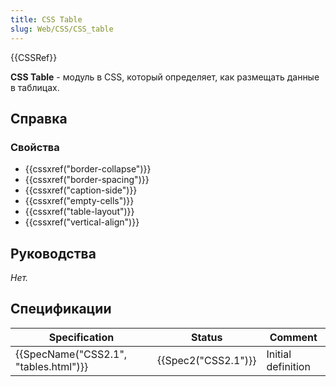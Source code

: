 ```yaml
---
title: CSS Table
slug: Web/CSS/CSS_table
---
```


{{CSSRef}}

**CSS Table** - модуль в CSS, который определяет, как размещать данные в таблицах.

## Справка

### Свойства

- {{cssxref("border-collapse")}}
- {{cssxref("border-spacing")}}
- {{cssxref("caption-side")}}
- {{cssxref("empty-cells")}}
- {{cssxref("table-layout")}}
- {{cssxref("vertical-align")}}

## Руководства

_Нет._

## Спецификации

| Specification                         | Status              | Comment            |
| ------------------------------------- | ------------------- | ------------------ |
| {{SpecName("CSS2.1", "tables.html")}} | {{Spec2("CSS2.1")}} | Initial definition |
